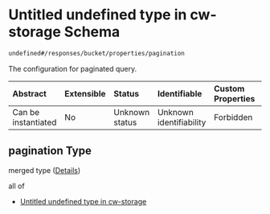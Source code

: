 # Untitled undefined type in cw-storage Schema

```txt
undefined#/responses/bucket/properties/pagination
```

The configuration for paginated query.

| Abstract            | Extensible | Status         | Identifiable            | Custom Properties | Additional Properties | Access Restrictions | Defined In                                                         |
| :------------------ | :--------- | :------------- | :---------------------- | :---------------- | :-------------------- | :------------------ | :----------------------------------------------------------------- |
| Can be instantiated | No         | Unknown status | Unknown identifiability | Forbidden         | Allowed               | none                | [cw-storage.json\*](schema/cw-storage.json "open original schema") |

## pagination Type

merged type ([Details](cw-storage-responses-bucketresponse-properties-pagination.md))

all of

* [Untitled undefined type in cw-storage](cw-storage-responses-bucketresponse-properties-pagination-allof-0.md "check type definition")
